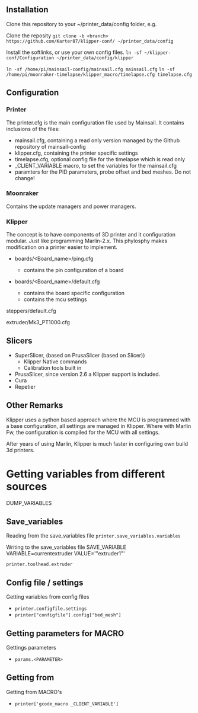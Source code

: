 ## Installation

Clone this repository to your ~/printer_data/config folder, e.g.

Clone the reposity
`git clone -b <branch> https://github.com/Karter87/klipper-conf/ ~/printer_data/config`

Install the softlinks, or use your own config files. 
`ln -sf ~/klipper-conf/Configuration ~/printer_data/config/klipper`

`ln -sf /home/pi/mainsail-config/mainsail.cfg mainsail.cfg`
`ln -sf /home/pi/moonraker-timelapse/klipper_macro/timelapse.cfg timelapse.cfg`

## Configuration


### Printer
The printer.cfg is the main configuration file used by Mainsail. 
It contains inclusions of the files:
- mainsail.cfg, containing a read only version managed by the Github repository of mainsail-config
- klipper.cfg, containing the printer specific settings
- timelapse.cfg, optional config file for the timelapse which is read only
- _CLIENT_VARIABLE macro, to set the variables for the mainsail.cfg
- paramters for the PID parameters, probe offset and bed meshes. Do not change!

### Moonraker
Contains the update managers and power managers.


### Klipper


The concept is to have components of 3D printer and it configuration modular. Just like programming Marlin-2.x.
This phylosphy makes modification on a printer easier to implement.

- boards/<Board_name>/ping.cfg 
    - contains the pin configuration of a board

- boards/<Board_name>/default.cfg 
    - contains the board specific configuration
	- contains the mcu settings

steppers/default.cfg

extruder/Mk3_PT1000.cfg

## Slicers
- SuperSlicer, (based on PrusaSlicer (based on Slicer))
    - Klipper Native commands
    - Calibration tools built in
- PrusaSlicer, since version 2.6 a Klipper support is included. 
- Cura 
- Repetier

## Other Remarks
Klipper uses a python based approach where the MCU is programmed with a base configuration, all settings are managed in Klipper. Where with Marlin Fw, the configuration is compiled for the MCU with all settings.

After years of using Marlin, Klipper is much faster in configuring own build 3d printers. 


# Getting variables from different sources 

DUMP_VARIABLES

## Save_variables
Reading from the save_variables file
`printer.save_variables.variables`

Writing to the save_variables file
SAVE_VARIABLE VARIABLE=currentextruder VALUE='"extruder1"'

`printer.toolhead.extruder`

## Config file / settings
Getting variables from config files
- `printer.configfile.settings`
- `printer["configfile"].config["bed_mesh"]`

## Getting parameters for MACRO
Gettings parameters
- `params.<PARAMETER>`

## Getting from
Getting from MACRO's
- `printer['gcode_macro _CLIENT_VARIABLE']`


